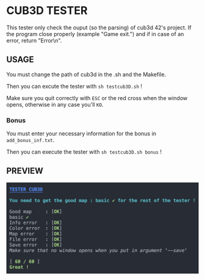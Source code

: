 # CUB3D TESTER

This tester only check the ouput (so the parsing) of cub3d 42's project.
If the program close properly (example "Game exit.") and if in case of an error, return "Error\n".

## USAGE

You must change the path of cub3d in the .sh and the Makefile.

Then you can excute the tester with `sh testcub3D.sh` !

Make sure you quit correctly with `ESC` or the red cross when the window opens, otherwise in any case you'll `KO`.

### Bonus

You must enter your necessary information for the bonus in `add_bonus_inf.txt`.

Then you can execute the tester with `sh testcub3D.sh bonus` !

## PREVIEW

![Example](img/screenshot.png)
